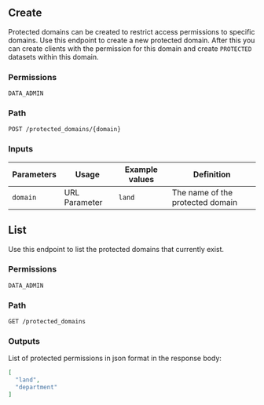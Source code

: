 ## Create

Protected domains can be created to restrict access permissions to specific domains. Use this endpoint to create a new protected domain. After this you can create clients with the permission for this domain and create `PROTECTED` datasets within this domain.

### Permissions

`DATA_ADMIN`

### Path

`POST /protected_domains/{domain}`

### Inputs

| Parameters       | Usage               | Example values   | Definition                       |
|------------------|---------------------|------------------|----------------------------------|
| `domain`         | URL Parameter       | `land`           | The name of the protected domain |

## List

Use this endpoint to list the protected domains that currently exist.

### Permissions

`DATA_ADMIN`

### Path

`GET /protected_domains`

### Outputs

List of protected permissions in json format in the response body:

```json
[
  "land",
  "department"
]
```

